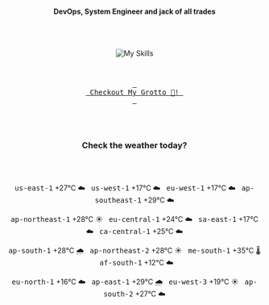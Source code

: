 <h4 align="center">DevOps, System Engineer and jack of all trades</h4>

<div align="center">
  <br/><br/>

![My Skills](https://go-skill-icons.vercel.app/api/icons?i=prometheus,grafana,amazonwebservices,azure,typescript,golang,docker,kubernetes,argocd,rust&perline=5&theme=light)

<br/>

[<kbd> <br> Checkout My Grotto 🍵! <br> </kbd>](https://sathirak.me/)
  
</div>

<br/>
<br/>

<h3 align="center">Check the weather today?</h3>
<!-- start-daily-update -->
<div align="center">
  <!-- Updated on Fri Aug  8 02:01:35 UTC 2025 --><br><br>

  <kbd>us-east-1</kbd> +27°C ☁️ &nbsp; 
  <kbd>us-west-1</kbd> +17°C ☁️ &nbsp; 
  <kbd>eu-west-1</kbd> +17°C ☁️ &nbsp; 
  <kbd>ap-southeast-1</kbd> +29°C ☁️ <br>

  <kbd>ap-northeast-1</kbd> +28°C ☀️ &nbsp; 
  <kbd>eu-central-1</kbd> +24°C ☁️ &nbsp; 
  <kbd>sa-east-1</kbd> +17°C ☁️ &nbsp; 
  <kbd>ca-central-1</kbd> +25°C ☁️ <br>

  <kbd>ap-south-1</kbd> +28°C 🌧️ &nbsp; 
  <kbd>ap-northeast-2</kbd> +28°C ☀️ &nbsp; 
  <kbd>me-south-1</kbd> +35°C 🌡️ &nbsp; 
  <kbd>af-south-1</kbd> +12°C ☁️ <br>

  <kbd>eu-north-1</kbd> +16°C ☁️ &nbsp; 
  <kbd>ap-east-1</kbd> +29°C 🌧️ &nbsp; 
  <kbd>eu-west-3</kbd> +19°C ☀️ &nbsp; 
  <kbd>ap-south-2</kbd> +27°C ☁️
</div>
<!-- end-daily-update -->
